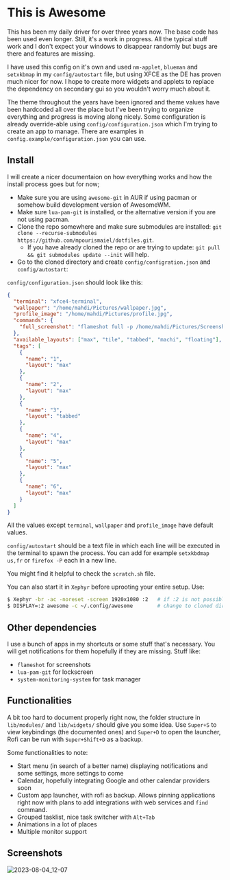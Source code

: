 # This is Awesome

This has been my daily driver for over three years now. The base code has been used even longer. Still, it's a work in progress. All the typical stuff work and I don't expect your windows to disappear randomly but bugs are there and features are missing.

I have used this config on it's own and used `nm-applet`, `blueman` and `setxkbmap` in my `config/autostart` file, but using XFCE as the DE has proven much nicer for now. I hope to create more widgets and applets to replace the dependency on secondary gui so you wouldn't worry much about it.

The theme throughout the years have been ignored and theme values have been hardcoded all over the place but I've been trying to organize everything and progress is moving along nicely. Some configuration is already override-able using `config/configuration.json` which I'm trying to create an app to manage. There are examples in `config.example/configuration.json` you can use.

## Install

I will create a nicer documentaion on how everything works and how the install process goes but for now;

- Make sure you are using `awesome-git` in AUR if using pacman or somehow build development version of AwesomeWM.
- Make sure `lua-pam-git` is installed, or the alternative version if you are not using pacman.
- Clone the repo somewhere and make sure submodules are installed: `git clone --recurse-submodules https://github.com/mpourismaiel/dotfiles.git`.
  - If you have already cloned the repo or are trying to update: `git pull && git submodules update --init` will help.
- Go to the cloned directory and create `config/configration.json` and `config/autostart`:

`config/configuration.json` should look like this:

```json
{
  "terminal": "xfce4-terminal",
  "wallpaper": "/home/mahdi/Pictures/wallpaper.jpg",
  "profile_image": "/home/mahdi/Pictures/profile.jpg",
  "commands": {
    "full_screenshot": "flameshot full -p /home/mahdi/Pictures/Screenshots/ -c"
  },
  "available_layouts": ["max", "tile", "tabbed", "machi", "floating"],
  "tags": [
    {
      "name": "1",
      "layout": "max"
    },
    {
      "name": "2",
      "layout": "max"
    },
    {
      "name": "3",
      "layout": "tabbed"
    },
    {
      "name": "4",
      "layout": "max"
    },
    {
      "name": "5",
      "layout": "max"
    },
    {
      "name": "6",
      "layout": "max"
    }
  ]
}
```

All the values except `terminal`, `wallpaper` and `profile_image` have default values.

`config/autostart` should be a text file in which each line will be executed in the terminal to spawn the process. You can add for example `setxkbdmap us,fr` or `firefox -P` each in a new line.

You might find it helpful to check the `scratch.sh` file.

You can also start it in `Xephyr` before uprooting your entire setup. Use:

```sh
$ Xephyr -br -ac -noreset -screen 1920x1080 :2   # if :2 is not possible, change to another display slot. Use that value for DISPLAY variable in the next line
$ DISPLAY=:2 awesome -c ~/.config/awesome        # change to cloned directory path
```

## Other dependencies

I use a bunch of apps in my shortcuts or some stuff that's necessary. You will get notifications for them hopefully if they are missing. Stuff like:

- `flameshot` for screenshots
- `lua-pam-git` for lockscreen
- `system-monitoring-system` for task manager

## Functionalities

A bit too hard to document properly right now, the folder structure in `lib/modules/` and `lib/widgets/` should give you some idea. Use `Super+S` to view keybindings (the documented ones) and `Super+D` to open the launcher, Rofi can be run with `Super+Shift+D` as a backup.

Some functionalities to note:

- Start menu (in search of a better name) displaying notifications and some settings, more settings to come
- Calendar, hopefully integrating Google and other calendar providers soon
- Custom app launcher, with rofi as backup. Allows pinning applications right now with plans to add integrations with web services and `find` command.
- Grouped tasklist, nice task switcher with `Alt+Tab`
- Animations in a lot of places
- Multiple monitor support

## Screenshots

![2023-08-04_12-07](https://github.com/mpourismaiel/dotfiles/assets/14017717/8eacc513-8be6-45d5-bb4a-fb5f2381e33e)
